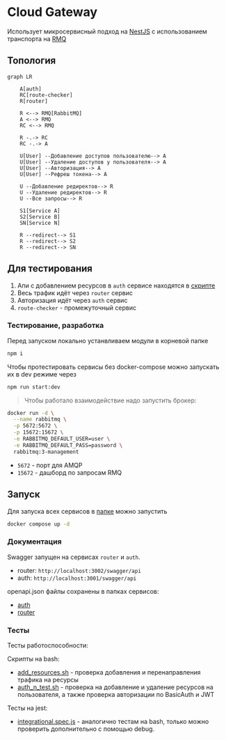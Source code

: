 # Cloud Gateway

Использует микросервисный подход на [NestJS](https://nestjs.com/) с использованием транспорта на [RMQ](https://www.rabbitmq.com/)

## Топология

```mermaid
graph LR
    
    A[auth]
    RC[route-checker]
    R[router]

    R <--> RMQ[RabbitMQ]
    A <--> RMQ
    RC <--> RMQ

    R -.-> RC
    RC -.-> A

    U[User] --Добавление доступов пользователю--> A
    U[User] --Удаление доступов у пользователя--> A
    U[User] --Авторизация--> A
    U[User] --Рефреш токена--> A

    U --Добавление редиректов--> R
    U --Удаление редиректов--> R
    U --Все запросы--> R

    S1[Service A]
    S2[Service B]
    SN[Service N]

    R --redirect--> S1 
    R --redirect--> S2 
    R --redirect--> SN 

```

## Для тестирования

1. Апи с добавлением ресурсов в `auth` сервисе находятся в [скрипте](./scripts/auth_n_test.sh)
2. Весь трафик идёт через `router` сервиc
3. Авторизация идёт через `auth` сервис 
4. `route-checker` - промежуточный сервис


### Тестирование, разработка

Перед запуском локально устанвливаем модули в корневой папке


```bash
npm i
```

Чтобы протестировать сервисы без docker-compose можно запускать их в dev режиме через

```bash
npm run start:dev
```

> Чтобы работало взаимодействие надо запустить брокер:

```bash
docker run -d \
  --name rabbitmq \
  -p 5672:5672 \
  -p 15672:15672 \
  -e RABBITMQ_DEFAULT_USER=user \
  -e RABBITMQ_DEFAULT_PASS=password \
  rabbitmq:3-management
```

- `5672` - порт для AMQP
- `15672` - дашборд по запросам RMQ


## Запуск

Для запуска всех сервисов в [папке](./deploy/local_cluster/) можно запустить

```bash
docker compose up -d
```

### Документация

Swagger запущен на сервисах `router` и `auth`.

- router: `http://localhost:3002/swagger/api`
- auth: `http://localhost:3001/swagger/api`

openapi.json файлы сохранены в папках сервисов:

- [auth](./services/auth/swagger/openapi.json)
- [router](./services/router/swagger/openapi.json)

### Тесты

Тесты работоспособности:

Скрипты на bash:

- [add_resources.sh](./scripts/add_resources.sh) - проверка добавления и перенаправления трафика на ресурсы
- [auth_n_test.sh](./scripts/auth_n_test.sh) - проверка на добавление и удаление ресурсов на пользователя, а также проверка авторизации по BasicAuth и JWT

Тесты на jest:

- [integrational.spec.js](./tests/integrational.spec.js) - аналогично тестам на bash, только можно проверить дополнительно с помощью debug.